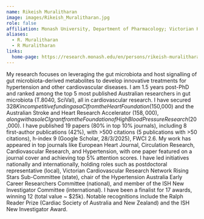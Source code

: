 ```yaml
---
name: Rikeish Muralitharan
image: images/Rikeish_Muralitharan.jpg
role: false
affiliation: Monash University, Department of Pharmacology; Victorian Heart Institute
aliases:
  - R. Muralitharan
  - R Muralitharan
links:
  home-page: https://research.monash.edu/en/persons/rikeish-muralitharan
---
```


My research focuses on leveraging the gut microbiota and host signalling of gut microbiota-derived metabolites to develop innovative treatments for hypertension and other cardiovascular diseases. I am 1.5 years post-PhD and ranked among the top 5 most published Australian researchers in gut microbiota (T.8040, SciVal), all in cardiovascular research. I have secured $328K in competitive funding as a CI from the Heart Foundation ($150,000) and the Australian Stroke and Heart Research Accelerator ($158,000), along with a sole CI grant from the Foundation of High Blood Pressure Research ($20,000). I have published 19 papers (80% in top 10% journals), including 8 first-author publications (42%), with >500 citations (5 publications with >50 citations), h-index 9 (Google Scholar, 28/3/2025), FWCI 2.6. My work has appeared in top journals like European Heart Journal, Circulation Research, Cardiovascular Research, and Hypertension, with one paper featured on a journal cover and achieving top 5% attention scores. I have led initiatives nationally and internationally, holding roles such as postdoctoral representative (local), Victorian Cardiovascular Research Network Rising Stars Sub-Committee (state), chair of the Hypertension Australia Early Career Researchers Committee (national), and member of the ISH New Investigator Committee (international). I have been a finalist for 17 awards, winning 12 (total value ~ $25k). Notable recognitions include the Ralph Reader Prize (Cardiac Society of Australia and New Zealand) and the ISH New Investigator Award.
